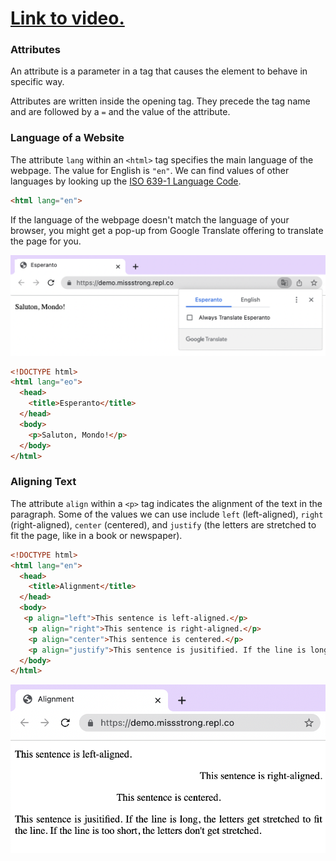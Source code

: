 # [Link to video.](https://www.youtube.com/watch?v=8laE-v6aLGs&list=PLVD25niNi0BnHHieFb-9egE6e3kno8Su-)

### Attributes

An attribute is a parameter in a tag that causes the element to behave in specific way. 

Attributes are written inside the opening tag. They precede the tag name and are followed by a `=` and the value of the attribute.

### Language of a Website

The attribute `lang` within an `<html>` tag specifies the main language of the webpage. The value for English is `"en"`. We can find values of other languages by looking up the [ISO 639-1 Language Code](https://en.wikipedia.org/wiki/List_of_ISO_639-1_codes).

```html
<html lang="en">
```

If the language of the webpage doesn't match the language of your browser, you might get a pop-up from Google Translate offering to translate the page for you.

![](../../Images/HTML_Esperanto.png)

```html
<!DOCTYPE html>
<html lang="eo">
  <head>
    <title>Esperanto</title>
  </head>
  <body>
    <p>Saluton, Mondo!</p>
  </body>
</html>
```

### Aligning Text

The attribute `align` within a `<p>` tag indicates the alignment of the text in the paragraph. Some of the values we can use include `left` (left-aligned), `right` (right-aligned), `center` (centered), and `justify` (the letters are stretched to fit the page, like in a book or newspaper).

```html
<!DOCTYPE html>
<html lang="en">
  <head>
    <title>Alignment</title>
  </head>
  <body>
   <p align="left">This sentence is left-aligned.</p>
    <p align="right">This sentence is right-aligned.</p>
    <p align="center">This sentence is centered.</p>
    <p align="justify">This sentence is jusitified. If the line is long, the letters get stretched to fit the line. If the line is too short, the letters don't get stretched.</p>>
  </body>
</html>

 ```

![](../../Images/HTML_Alignment_.png)
